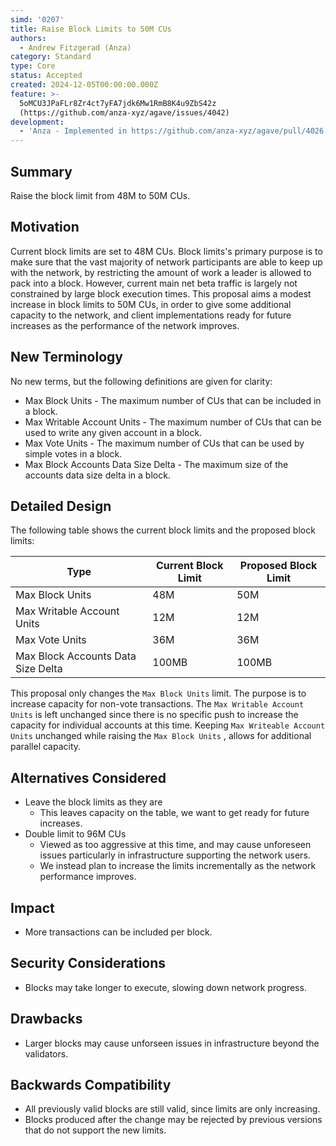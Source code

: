 ```yaml
---
simd: '0207'
title: Raise Block Limits to 50M CUs
authors:
  - Andrew Fitzgerad (Anza)
category: Standard
type: Core
status: Accepted
created: 2024-12-05T00:00:00.000Z
feature: >-
  5oMCU3JPaFLr8Zr4ct7yFA7jdk6Mw1RmB8K4u9ZbS42z
  (https://github.com/anza-xyz/agave/issues/4042)
development:
  - 'Anza - Implemented in https://github.com/anza-xyz/agave/pull/4026'
---
```


## Summary

Raise the block limit from 48M to 50M CUs.

## Motivation

Current block limits are set to 48M CUs.
Block limits's primary purpose is to make sure that the vast majority of
network participants are able to keep up with the network, by restricting the
amount of work a leader is allowed to pack into a block.
However, current main net beta traffic is largely not constrained by large
block execution times.
This proposal aims a modest increase in block limits to 50M CUs, in order to
give some additional capacity to the network, and client implementations ready
for future increases as the performance of the network improves.

## New Terminology

No new terms, but the following definitions are given for clarity:

- Max Block Units - The maximum number of CUs that can be included in a block.
- Max Writable Account Units - The maximum number of CUs that can be used to
  write any given account in a block.
- Max Vote Units - The maximum number of CUs that can be used by simple votes
  in a block.
- Max Block Accounts Data Size Delta - The maximum size of the accounts data
  size delta in a block.

## Detailed Design

The following table shows the current block limits and the proposed block
limits:

| Type | Current Block Limit | Proposed Block Limit |
|------|----------------------|----------------------|
| Max Block Units | 48M | 50M |
| Max Writable Account Units | 12M | 12M |
| Max Vote Units | 36M | 36M |
| Max Block Accounts Data Size Delta | 100MB | 100MB |

This proposal only changes the `Max Block Units` limit.
The purpose is to increase capacity for non-vote transactions.
The `Max Writable Account Units` is left unchanged since there is no specific
push to increase the capacity for individual accounts at this time.
Keeping `Max Writeable Account Units` unchanged while raising the
`Max Block Units` , allows for additional parallel capacity.

## Alternatives Considered

- Leave the block limits as they are
  - This leaves capacity on the table, we want to get ready for future
    increases.
- Double limit to 96M CUs
  - Viewed as too aggressive at this time, and may cause unforeseen issues
    particularly in infrastructure supporting the network users.
  - We instead plan to increase the limits incrementally as the network
    performance improves.

## Impact

- More transactions can be included per block.

## Security Considerations

- Blocks may take longer to execute, slowing down network progress.

## Drawbacks

- Larger blocks may cause unforseen issues in infrastructure beyond the
  validators.

## Backwards Compatibility

- All previously valid blocks are still valid, since limits are only
  increasing.
- Blocks produced after the change may be rejected by previous versions that do
  not support the new limits.
